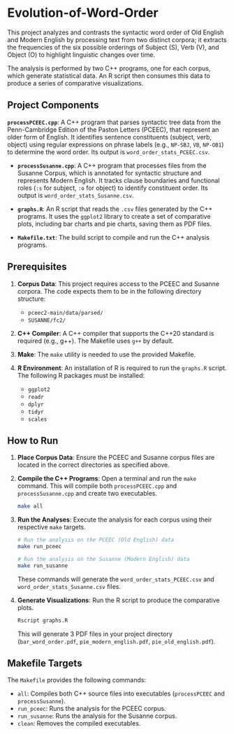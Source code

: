 # Evolution-of-Word-Order
This project analyzes and contrasts the syntactic word order of Old English and Modern English by processing text from two distinct corpora; it extracts the frequencies of the six possible orderings of Subject (S), Verb (V), and Object (O) to highlight linguistic changes over time.

The analysis is performed by two C++ programs, one for each corpus, which generate statistical data. An R script then consumes this data to produce a series of comparative visualizations.

## Project Components

**`processPCEEC.cpp`**: A C++ program that parses syntactic tree data from the Penn-Cambridge Edition of the Paston Letters (PCEEC), that represent an older form of English. It identifies sentence constituents (subject, verb, object) using regular expressions on phrase labels (e.g., `NP-SBJ`, `VB`, `NP-OB1`) to determine the word order. Its output is `word_order_stats_PCEEC.csv`.

* **`processSusanne.cpp`**: A C++ program that processes files from the Susanne Corpus, which is annotated for syntactic structure and represents Modern English. It tracks clause boundaries and functional roles (`:s` for subject, `:o` for object) to identify constituent order. Its output is `word_order_stats_Susanne.csv`.

* **`graphs.R`**: An R script that reads the `.csv` files generated by the C++ programs. It uses the `ggplot2` library to create a set of comparative plots, including bar charts and pie charts, saving them as PDF files.

* **`Makefile.txt`**: The build script to compile and run the C++ analysis programs.

## Prerequisites

1.  **Corpus Data**: This project requires access to the PCEEC and Susanne corpora. The code expects them to be in the following directory structure:
    * `pceec2-main/data/parsed/` 
    * `SUSANNE/fc2/`

2.  **C++ Compiler**: A C++ compiler that supports the C++20 standard is required (e.g., g++). The Makefile uses `g++` by default.

3.  **Make**: The `make` utility is needed to use the provided Makefile.

4.  **R Environment**: An installation of R is required to run the `graphs.R` script. The following R packages must be installed:
    * `ggplot2`
    * `readr`
    * `dplyr`
    * `tidyr`
    * `scales`

## How to Run

1.  **Place Corpus Data**: Ensure the PCEEC and Susanne corpus files are located in the correct directories as specified above.

2.  **Compile the C++ Programs**: Open a terminal and run the `make` command. This will compile both `processPCEEC.cpp` and `processSusanne.cpp` and create two executables.
    ```sh
    make all
    ```

3.  **Run the Analyses**: Execute the analysis for each corpus using their respective `make` targets.
    ```sh
    # Run the analysis on the PCEEC (Old English) data
    make run_pceec

    # Run the analysis on the Susanne (Modern English) data
    make run_susanne
    ```
    These commands will generate the `word_order_stats_PCEEC.csv` and `word_order_stats_Susanne.csv` files.

4.  **Generate Visualizations**: Run the R script to produce the comparative plots.
    ```sh
    Rscript graphs.R
    ```
    This will generate 3 PDF files in your project directory (`bar_word_order.pdf`, `pie_modern_english.pdf`, `pie_old_english.pdf`).

## Makefile Targets

The `Makefile` provides the following commands:
* `all`: Compiles both C++ source files into executables (`processPCEEC` and `processSusanne`).
* `run_pceec`: Runs the analysis for the PCEEC corpus.
* `run_susanne`: Runs the analysis for the Susanne corpus.
* `clean`: Removes the compiled executables.
